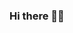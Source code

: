 ### Hi there 👋👋


<!--qu
**cqqcww/cqqcww** is a ✨ _special_ ✨ repository because its `README.md` (this file) appears on your GitHub profidle.

Here are some ideas to get you started:

- 🔭 I’m currently working on ...
- 🌱 I’m currently learning ...
- 👯 I’m looking to collaborate on ...
- 🤔 I’m looking for help with ...
- 💬 Ask me about ...
- 📫 How to reach me: ...
- 😄 Pronouns: ...
- ⚡ Fun fact: ...
-->
